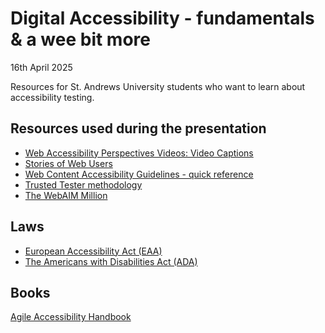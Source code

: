 # Digital Accessibility - fundamentals & a wee bit more

16th April 2025

Resources for St. Andrews University students who want to learn about accessibility testing.

## Resources used during the presentation

* [Web Accessibility Perspectives Videos: Video Captions](https://www.w3.org/WAI/perspective-videos/captions/)
* [Stories of Web Users](https://www.w3.org/WAI/people-use-web/user-stories/)
* [Web Content Accessibility Guidelines - quick reference](https://www.w3.org/WAI/WCAG22/quickref/)
* [Trusted Tester methodology](https://github.com/Section508Coordinators/TrustedTester5.1/tree/main)
* [The WebAIM Million](https://webaim.org/projects/million/)

## Laws

* [European Accessibility Act (EAA)](https://commission.europa.eu/strategy-and-policy/policies/justice-and-fundamental-rights/disability/union-equality-strategy-rights-persons-disabilities-2021-2030/european-accessibility-act_en)
* [The Americans with Disabilities Act (ADA)](https://www.ada.gov/)

## Books

[Agile Accessibility Handbook](https://accessibility.deque.com/agile-accessibility-handbook)
